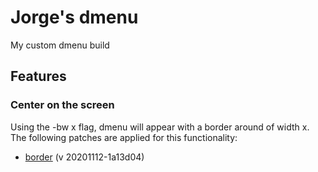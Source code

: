 # Jorge's dmenu
My custom dmenu build

## Features
### Center on the screen
Using the -bw x flag, dmenu will appear with a border around of width x. The following patches are applied for this functionality:
* [border](https://tools.suckless.org/dmenu/patches/border/) (v 20201112-1a13d04)
